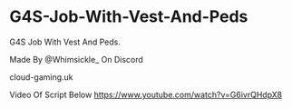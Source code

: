 # G4S-Job-With-Vest-And-Peds
G4S Job With Vest And Peds.

Made By @Whimsickle_ On Discord

cloud-gaming.uk

Video Of Script Below
https://www.youtube.com/watch?v=G6ivrQHdpX8 

